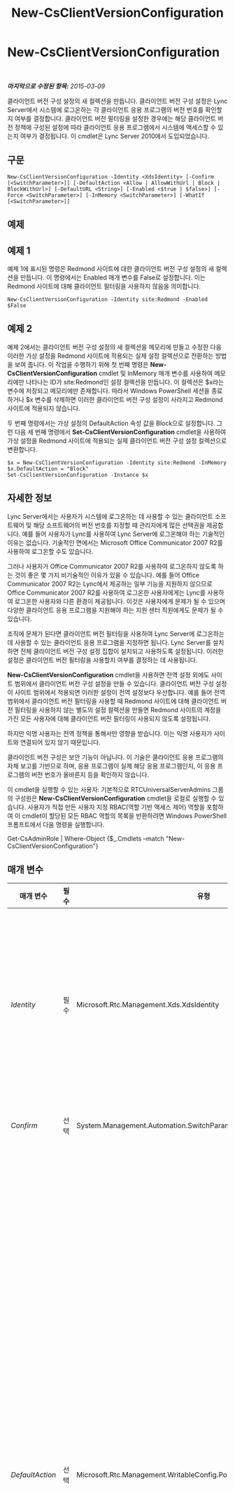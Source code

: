 ﻿---
title: New-CsClientVersionConfiguration
TOCTitle: New-CsClientVersionConfiguration
ms:assetid: e7aac850-9e29-4d18-8929-74a89e9355cd
ms:mtpsurl: https://technet.microsoft.com/ko-kr/library/Gg399029(v=OCS.15)
ms:contentKeyID: 49305366
ms.date: 08/24/2015
mtps_version: v=OCS.15
ms.translationtype: HT
---

# New-CsClientVersionConfiguration

 

_**마지막으로 수정된 항목:** 2015-03-09_

클라이언트 버전 구성 설정의 새 컬렉션을 만듭니다. 클라이언트 버전 구성 설정은 Lync Server에서 시스템에 로그온하는 각 클라이언트 응용 프로그램의 버전 번호를 확인할지 여부를 결정합니다. 클라이언트 버전 필터링을 설정한 경우에는 해당 클라이언트 버전 정책에 구성된 설정에 따라 클라이언트 응용 프로그램에서 시스템에 액세스할 수 있는지 여부가 결정됩니다. 이 cmdlet은 Lync Server 2010에서 도입되었습니다.

## 구문

    New-CsClientVersionConfiguration -Identity <XdsIdentity> [-Confirm [<SwitchParameter>]] [-DefaultAction <Allow | AllowWithUrl | Block | BlockWithUrl>] [-DefaultURL <String>] [-Enabled <$true | $false>] [-Force <SwitchParameter>] [-InMemory <SwitchParameter>] [-WhatIf [<SwitchParameter>]]

## 예제

## 예제 1

예제 1에 표시된 명령은 Redmond 사이트에 대한 클라이언트 버전 구성 설정의 새 컬렉션을 만듭니다. 이 명령에서는 Enabled 매개 변수를 False로 설정합니다. 이는 Redmond 사이트에 대해 클라이언트 필터링을 사용하지 않음을 의미합니다.

    New-CsClientVersionConfiguration -Identity site:Redmond -Enabled $False

## 예제 2

예제 2에서는 클라이언트 버전 구성 설정의 새 컬렉션을 메모리에 만들고 수정한 다음 이러한 가상 설정을 Redmond 사이트에 적용되는 실제 설정 컬렉션으로 전환하는 방법을 보여 줍니다. 이 작업을 수행하기 위해 첫 번째 명령은 **New-CsClientVersionConfiguration** cmdlet 및 InMemory 매개 변수를 사용하여 메모리에만 나타나는 ID가 site:Redmond인 설정 컬렉션을 만듭니다. 이 컬렉션은 $x라는 변수에 저장되고 메모리에만 존재합니다. 따라서 Windows PowerShell 세션을 종료하거나 $x 변수를 삭제하면 이러한 클라이언트 버전 구성 설정이 사라지고 Redmond 사이트에 적용되지 않습니다.

두 번째 명령에서는 가상 설정의 DefaultAction 속성 값을 Block으로 설정합니다. 그런 다음 세 번째 명령에서 **Set-CsClientVersionConfiguration** cmdlet을 사용하여 가상 설정을 Redmond 사이트에 적용되는 실제 클라이언트 버전 구성 설정 컬렉션으로 변환합니다.

    $x = New-CsClientVersionConfiguration -Identity site:Redmond -InMemory
    $x.DefaultAction = "Block" 
    Set-CsClientVersionConfiguration -Instance $x

## 자세한 정보

Lync Server에서는 사용자가 시스템에 로그온하는 데 사용할 수 있는 클라이언트 소프트웨어 및 해당 소프트웨어의 버전 번호를 지정할 때 관리자에게 많은 선택권을 제공합니다. 예를 들어 사용자가 Lync를 사용하여 Lync Server에 로그온해야 하는 기술적인 이유는 없습니다. 기술적인 면에서는 Microsoft Office Communicator 2007 R2를 사용하여 로그온할 수도 있습니다.

그러나 사용자가 Office Communicator 2007 R2를 사용하여 로그온하지 않도록 하는 것이 좋은 몇 가지 비기술적인 이유가 있을 수 있습니다. 예를 들어 Office Communicator 2007 R2는 Lync에서 제공하는 일부 기능을 지원하지 않으므로 Office Communicator 2007 R2를 사용하여 로그온한 사용자에게는 Lync를 사용하여 로그온한 사용자와 다른 환경이 제공됩니다. 이것은 사용자에게 문제가 될 수 있으며 다양한 클라이언트 응용 프로그램을 지원해야 하는 지원 센터 직원에게도 문제가 될 수 있습니다.

조직에 문제가 된다면 클라이언트 버전 필터링을 사용하여 Lync Server에 로그온하는 데 사용할 수 있는 클라이언트 응용 프로그램을 지정하면 됩니다. Lync Server를 설치하면 전체 클라이언트 버전 구성 설정 집합이 설치되고 사용하도록 설정됩니다. 이러한 설정은 클라이언트 버전 필터링을 사용할지 여부를 결정하는 데 사용됩니다.

**New-CsClientVersionConfiguration** cmdlet을 사용하면 전역 설정 외에도 사이트 범위에서 클라이언트 버전 구성 설정을 만들 수 있습니다. 클라이언트 버전 구성 설정이 사이트 범위에서 적용되면 이러한 설정이 전역 설정보다 우선합니다. 예를 들어 전역 범위에서 클라이언트 버전 필터링을 사용할 때 Redmond 사이트에 대해 클라이언트 버전 필터링을 사용하지 않는 별도의 설정 컬렉션을 만들면 Redmond 사이트의 계정을 가진 모든 사용자에 대해 클라이언트 버전 필터링이 사용되지 않도록 설정됩니다.

하지만 익명 사용자는 전역 정책을 통해서만 영향을 받습니다. 이는 익명 사용자가 사이트와 연결되어 있지 않기 때문입니다.

클라이언트 버전 구성은 보안 기능이 아닙니다. 이 기술은 클라이언트 응용 프로그램의 자체 보고를 기반으로 하며, 응용 프로그램이 실제 해당 응용 프로그램인지, 이 응용 프로그램의 버전 번호가 올바른지 등을 확인하지 않습니다.

이 cmdlet을 실행할 수 있는 사용자: 기본적으로 RTCUniversalServerAdmins 그룹의 구성원은 **New-CsClientVersionConfiguration** cmdlet을 로컬로 실행할 수 있습니다. 사용자가 직접 만든 사용자 지정 RBAC(역할 기반 액세스 제어) 역할을 포함하여 이 cmdlet이 할당된 모든 RBAC 역할의 목록을 반환하려면 Windows PowerShell 프롬프트에서 다음 명령을 실행합니다.

Get-CsAdminRole | Where-Object {$\_.Cmdlets –match "New-CsClientVersionConfiguration"}

## 매개 변수


<table>
<colgroup>
<col style="width: 25%" />
<col style="width: 25%" />
<col style="width: 25%" />
<col style="width: 25%" />
</colgroup>
<thead>
<tr class="header">
<th>매개 변수</th>
<th>필수</th>
<th>유형</th>
<th>설명</th>
</tr>
</thead>
<tbody>
<tr class="odd">
<td><p><em>Identity</em></p></td>
<td><p>필수</p></td>
<td><p>Microsoft.Rtc.Management.Xds.XdsIdentity</p></td>
<td><p>클라이언트 버전 구성 설정의 새 컬렉션에 할당할 고유 식별자를 나타냅니다. 사이트 범위에서만 새 컬렉션을 생성할 수 있기 때문에 ID의 접두사는 항상 &quot;site:&quot;이며 그 뒤에 사이트 이름이 옵니다(예: &quot;site:Redmond&quot;). ID가 site:Redmond인 설정 컬렉션이 이미 있는 경우에는 위 명령이 실패합니다.</p>
<p></p></td>
</tr>
<tr class="even">
<td><p><em>Confirm</em></p></td>
<td><p>선택</p></td>
<td><p>System.Management.Automation.SwitchParameter</p></td>
<td><p>명령을 실행하기 전에 확인 메시지를 표시합니다.</p></td>
</tr>
<tr class="odd">
<td><p><em>DefaultAction</em></p></td>
<td><p>선택</p></td>
<td><p>Microsoft.Rtc.Management.WritableConfig.Policy.ClientVersion.DefaultAction</p></td>
<td><p>사용자가 해당 클라이언트 버전 정책에서 버전 번호를 찾을 수 없는 클라이언트 응용 프로그램에서 로그온하려는 경우에 수행할 작업을 나타냅니다. DefaultAction은 다음 값 중 하나로 설정해야 합니다.</p>
<p>Allow. 클라이언트 응용 프로그램의 로그온이 허용됩니다.</p>
<p>AllowWithUrl. 클라이언트 응용 프로그램의 로그온이 허용됩니다. 또한 사용자에게 승인된 클라이언트 응용 프로그램을 다운로드할 수 있는 웹 페이지의 URL이 포함된 메시지 상자가 표시됩니다. 이 웹 페이지의 URL을 DefaultUrl 속성 값으로 지정해야 합니다.</p>
<p>Block. 클라이언트 응용 프로그램의 로그온이 차단됩니다.</p>
<p>BlockWithUrl. 클라이언트 응용 프로그램의 로그온이 차단됩니다. 그러나 사용자에게 표시되는 &quot;액세스 거부&quot; 메시지 상자에 해당 사용자가 승인된 클라이언트 응용 프로그램을 다운로드할 수 있는 웹 페이지의 URL이 포함됩니다. 이 웹 페이지의 URL을 DefaultUrl 속성 값으로 지정해야 합니다.</p>
<p>Enabled 속성이 False로 설정된 경우에는 이 속성이 무시됩니다. 즉, Enabled 속성을 False로 설정하면 어떤 종류의 클라이언트 버전 필터링도 수행되지 않습니다.</p></td>
</tr>
<tr class="even">
<td><p><em>DefaultURL</em></p></td>
<td><p>선택</p></td>
<td><p>System.String</p></td>
<td><p>사용자가 승인된 클라이언트 응용 프로그램을 다운로드할 수 있는 웹 페이지의 URL을 지정합니다. URL을 지정하고 DefaultAction을 BlockWithUrl로 설정하면 사용자가 지원되지 않는 클라이언트 응용 프로그램에서 로그온하려고 할 때마다 나타나는 &quot;액세스 거부&quot; 메시지 상자에 이 URL이 표시됩니다.</p></td>
</tr>
<tr class="odd">
<td><p><em>Enabled</em></p></td>
<td><p>선택</p></td>
<td><p>System.Boolean</p></td>
<td><p>클라이언트 버전 필터링의 사용 여부를 나타냅니다. Enabled 속성이 True이면 서버에서 로그온하려는 각 클라이언트 응용 프로그램의 버전 번호를 확인한 다음 해당 클라이언트 버전 정책에 따라 액세스를 허용하거나 거부합니다. Enabled 속성이 False이면 로그온할 수 있는 모든 클라이언트 응용 프로그램의 로그온이 허용됩니다.</p>
<p>기본값은 True입니다.</p></td>
</tr>
<tr class="even">
<td><p><em>Force</em></p></td>
<td><p>선택</p></td>
<td><p>System.Management.Automation.SwitchParameter</p></td>
<td><p>명령을 실행할 때 발생할 수 있는 심각하지 않은 오류 메시지를 표시하지 않습니다.</p></td>
</tr>
<tr class="odd">
<td><p><em>InMemory</em></p></td>
<td><p>선택</p></td>
<td><p>System.Management.Automation.SwitchParameter</p></td>
<td><p>개체를 실제로 영구 변경 사항으로 커밋하지 않고 개체 참조를 만듭니다. 이 매개 변수와 함께 호출된 이 cmdlet의 결과를 변수로 할당하면 개체 참조의 속성을 변경한 후 이 cmdlet과 일치하는 Set- cmdlet을 호출하여 해당 변경 사항을 커밋할 수 있습니다.</p></td>
</tr>
<tr class="even">
<td><p><em>WhatIf</em></p></td>
<td><p>선택</p></td>
<td><p>System.Management.Automation.SwitchParameter</p></td>
<td><p>명령을 실제로 실행하지 않고도 명령이 실행될 경우 발생할 수 있는 현상을 설명합니다.</p></td>
</tr>
</tbody>
</table>


## 입력 형식

없음. **New-CsClientVersionConfiguration** cmdlet은 파이프라인된 입력을 허용하지 않습니다.

## 반환 형식

Microsoft.Rtc.Management.WritableConfig.Policy.ClientVersion.ClientVersionConfiguration 개체의 새 인스턴스를 만듭니다.

## 참고 항목

#### 기타 리소스

[Get-CsClientVersionConfiguration](get-csclientversionconfiguration.md)  
[Remove-CsClientVersionConfiguration](remove-csclientversionconfiguration.md)  
[Set-CsClientVersionConfiguration](set-csclientversionconfiguration.md)

